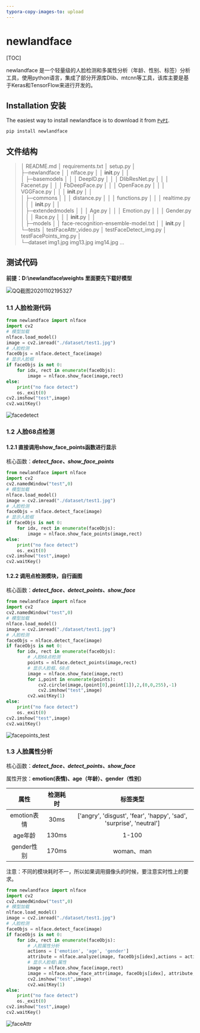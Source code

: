 ```yaml
---
typora-copy-images-to: upload
---
```


# newlandface
[TOC]

newlandface 是一个轻量级的人脸检测和多属性分析（年龄、性别、标签）分析工具，使用python语言，集成了部分开源库Dlib、mtcnn等工具，该库主要是基于Keras和TensorFlow来进行开发的。

## Installation 安装

The easiest way to install newlandface is to download it from [`PyPI`](https://pypi.org/project/newlandface/).

```python
pip install newlandface
```

## 文件结构
> │  README.md
> │  requirements.txt
> │  setup.py
> │  
> ├─newlandface
> │  │  nlface.py
> │  │  __init__.py
> │  │  
> │  ├─basemodels
> │  │  │  DeepID.py
> │  │  │  DlibResNet.py
> │  │  │  Facenet.py
> │  │  │  FbDeepFace.py
> │  │  │  OpenFace.py
> │  │  │  VGGFace.py
> │  │  │  __init__.py
> │  │          
> │  ├─commons
> │  │  │  distance.py
> │  │  │  functions.py
> │  │  │  realtime.py
> │  │  │  __init__.py
> │  │          
> │  ├─extendedmodels
> │  │  │  Age.py
> │  │  │  Emotion.py
> │  │  │  Gender.py
> │  │  │  Race.py
> │  │  │  __init__.py
> │  │          
> │  ├─models
> │  │      face-recognition-ensemble-model.txt
> │  │      __init__.py
> │      
> └─tests
>     │  testFaceAttr_video.py
>     │  testFaceDetect_img.py
>     │  testFacePoints_img.py
>     │  
>     └─dataset
>             img1.jpg
>             img13.jpg
>             img14.jpg
>             ...

## 测试代码

**前提：D:\newlandface\weights 里面要先下载好模型**

![QQ截图20201102195327](https://gitee.com/fjndfazp/picgo/raw/master/img/20201102195341.jpg)



### 1.1 人脸检测代码

```python
from newlandface import nlface
import cv2
# 模型加载
nlface.load_model()
image = cv2.imread("./dataset/test1.jpg")
# 人脸检测
faceObjs = nlface.detect_face(image)
# 显示人脸框
if faceObjs is not 0:
    for idx, rect in enumerate(faceObjs):
        image = nlface.show_face(image,rect)
else:
    print("no face detect")
    os._exit(0)
cv2.imshow("test",image)
cv2.waitKey()
```

![facedetect](https://gitee.com/fjndfazp/picgo/raw/master/img/20201102193344.jpg)



### 1.2 人脸68点检测

#### 1.2.1 直接调用show_face_points函数进行显示

核心函数：***detect_face、show_face_points***

```python
from newlandface import nlface
import cv2
cv2.namedWindow("test",0)
# 模型加载
nlface.load_model()
image = cv2.imread("./dataset/test1.jpg")
# 人脸检测
faceObjs = nlface.detect_face(image)
# 显示人脸框
if faceObjs is not 0:
    for idx, rect in enumerate(faceObjs):
        image = nlface.show_face_points(image,rect)
else:
    print("no face detect")
    os._exit(0)
cv2.imshow("test",image)
cv2.waitKey()
```

#### 1.2.2 调用点检测模块，自行画图

核心函数：***detect_face、detect_points、show_face***

```python
from newlandface import nlface
import cv2
cv2.namedWindow("test",0)
# 模型加载
nlface.load_model()
image = cv2.imread("./dataset/test1.jpg")
# 人脸检测
faceObjs = nlface.detect_face(image)
if faceObjs is not 0:
    for idx, rect in enumerate(faceObjs):
        # 人脸68点检测
		points = nlface.detect_points(image,rect)
        # 显示人脸框、68点
		image = nlface.show_face(image,rect)
        for i,point in enumerate(points):
            cv2.circle(image,(point[0],point[1]),2,(0,0,255),-1)
            cv2.imshow("test",image)
        cv2.waitKey(1)    
else:
    print("no face detect")
    os._exit(0)
cv2.imshow("test",image)
cv2.waitKey()
```



![facepoints_test](https://gitee.com/fjndfazp/picgo/raw/master/img/20201102193336.jpg)



### 1.3 人脸属性分析

核心函数：***detect_face、detect_points、show_face***

属性开放：**emotion(表情)、age（年龄）、gender（性别）**

|    属性     | 检测耗时 |                           标签类型                           |
| :---------: | :------: | :----------------------------------------------------------: |
| emotion表情 |   30ms   | ['angry', 'disgust', 'fear', 'happy', 'sad', 'surprise', 'neutral'] |
|   age年龄   |  130ms   |                            1-100                             |
| gender性别  |  170ms   |                          woman、man                          |

注意：不同的模块耗时不一，所以如果调用摄像头的时候，要注意实时性上的要求。

```python
from newlandface import nlface
import cv2
cv2.namedWindow("test",0)
# 模型加载
nlface.load_model()
image = cv2.imread("./dataset/test1.jpg")
# 人脸检测
faceObjs = nlface.detect_face(image)
if faceObjs is not 0:
    for idx, rect in enumerate(faceObjs):
        # 人脸属性分析
        actions = ['emotion', 'age', 'gender']
        attribute = nlface.analyze(image, faceObjs[idex],actions = actions)
        # 显示人脸框\属性
		image = nlface.show_face(image,rect)
        image = nlface.show_face_attr(image, faceObjs[idex], attribute, actions)
        cv2.imshow("test",image)
        cv2.waitKey(1)    
else:
    print("no face detect")
    os._exit(0)
cv2.imshow("test",image)
cv2.waitKey()
```

![faceAttr](https://gitee.com/fjndfazp/picgo/raw/master/img/20201102193325.jpg)









